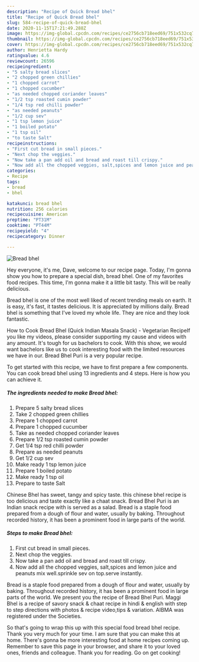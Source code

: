 ```yaml
---
description: "Recipe of Quick Bread bhel"
title: "Recipe of Quick Bread bhel"
slug: 584-recipe-of-quick-bread-bhel
date: 2020-11-15T17:21:49.288Z
image: https://img-global.cpcdn.com/recipes/ce2756cb718eed69/751x532cq70/bread-bhel-recipe-main-photo.jpg
thumbnail: https://img-global.cpcdn.com/recipes/ce2756cb718eed69/751x532cq70/bread-bhel-recipe-main-photo.jpg
cover: https://img-global.cpcdn.com/recipes/ce2756cb718eed69/751x532cq70/bread-bhel-recipe-main-photo.jpg
author: Henrietta Hardy
ratingvalue: 4.6
reviewcount: 26596
recipeingredient:
- "5 salty bread slices"
- "2 chopped green chillies"
- "1 chopped carrot"
- "1 chopped cucumber"
- "as needed chopped coriander leaves"
- "1/2 tsp roasted cumin powder"
- "1/4 tsp red chilli powder"
- "as needed peanuts"
- "1/2 cup sev"
- "1 tsp lemon juice"
- "1 boiled potato"
- "1 tsp oil"
- "to taste Salt"
recipeinstructions:
- "First cut bread in small pieces."
- "Next chop the veggies."
- "Now take a pan add oil and bread and roast till crispy."
- "Now add all the chopped veggies, salt,spices and lemon juice and peanuts mix well.sprinkle sev on top.serve instantly."
categories:
- Recipe
tags:
- bread
- bhel

katakunci: bread bhel 
nutrition: 256 calories
recipecuisine: American
preptime: "PT31M"
cooktime: "PT44M"
recipeyield: "4"
recipecategory: Dinner

---
```



![Bread bhel](https://img-global.cpcdn.com/recipes/ce2756cb718eed69/751x532cq70/bread-bhel-recipe-main-photo.jpg)

Hey everyone, it's me, Dave, welcome to our recipe page. Today, I'm gonna show you how to prepare a special dish, bread bhel. One of my favorites food recipes. This time, I'm gonna make it a little bit tasty. This will be really delicious.

Bread bhel is one of the most well liked of recent trending meals on earth. It is easy, it's fast, it tastes delicious. It is appreciated by millions daily. Bread bhel is something that I've loved my whole life. They are nice and they look fantastic.

How to Cook Bread Bhel (Quick Indian Masala Snack) - Vegetarian RecipeIf you like my videos, please consider supporting my cause and videos with any amount. It&#39;s tough for us bachelors to cook. With this show, we would want bachelors like us to cook interesting food with the limited resources we have in our. Bread Bhel Puri is a very popular recipe.


To get started with this recipe, we have to first prepare a few components. You can cook bread bhel using 13 ingredients and 4 steps. Here is how you can achieve it.

<!--inarticleads1-->

##### The ingredients needed to make Bread bhel:

1. Prepare 5 salty bread slices
1. Take 2 chopped green chillies
1. Prepare 1 chopped carrot
1. Prepare 1 chopped cucumber
1. Take as needed chopped coriander leaves
1. Prepare 1/2 tsp roasted cumin powder
1. Get 1/4 tsp red chilli powder
1. Prepare as needed peanuts
1. Get 1/2 cup sev
1. Make ready 1 tsp lemon juice
1. Prepare 1 boiled potato
1. Make ready 1 tsp oil
1. Prepare to taste Salt


Chinese Bhel has sweet, tangy and spicy taste. this chinese bhel recipe is too delicious and taste exactly like a chaat snack. Bread Bhel Puri is an Indian snack recipe with is served as a salad. Bread is a staple food prepared from a dough of flour and water, usually by baking. Throughout recorded history, it has been a prominent food in large parts of the world. 

<!--inarticleads2-->

##### Steps to make Bread bhel:

1. First cut bread in small pieces.
1. Next chop the veggies.
1. Now take a pan add oil and bread and roast till crispy.
1. Now add all the chopped veggies, salt,spices and lemon juice and peanuts mix well.sprinkle sev on top.serve instantly.


Bread is a staple food prepared from a dough of flour and water, usually by baking. Throughout recorded history, it has been a prominent food in large parts of the world. We present you the recipe of Bread Bhel Puri. Maggi Bhel is a recipe of savory snack &amp; chaat recipe in hindi &amp; english with step to step directions with photos &amp; recipe video,tips &amp; variation. AIBMA was registered under the Societies. 

So that's going to wrap this up with this special food bread bhel recipe. Thank you very much for your time. I am sure that you can make this at home. There's gonna be more interesting food at home recipes coming up. Remember to save this page in your browser, and share it to your loved ones, friends and colleague. Thank you for reading. Go on get cooking!
